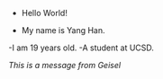 * Hello World!

* My name is Yang Han.

-I am 19 years old.
-A student at UCSD.

_This is a message from Geisel_

